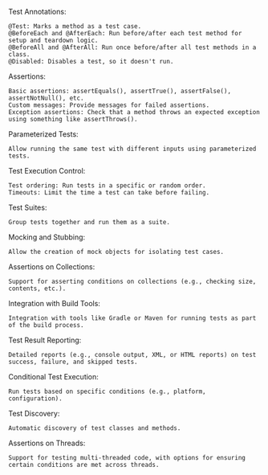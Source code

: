 Test Annotations:

    @Test: Marks a method as a test case.
    @BeforeEach and @AfterEach: Run before/after each test method for setup and teardown logic.
    @BeforeAll and @AfterAll: Run once before/after all test methods in a class.
    @Disabled: Disables a test, so it doesn't run.

Assertions:

    Basic assertions: assertEquals(), assertTrue(), assertFalse(), assertNotNull(), etc.
    Custom messages: Provide messages for failed assertions.
    Exception assertions: Check that a method throws an expected exception using something like assertThrows().

Parameterized Tests:

    Allow running the same test with different inputs using parameterized tests.

Test Execution Control:

    Test ordering: Run tests in a specific or random order.
    Timeouts: Limit the time a test can take before failing.

Test Suites:

    Group tests together and run them as a suite.

Mocking and Stubbing:

    Allow the creation of mock objects for isolating test cases.

Assertions on Collections:

    Support for asserting conditions on collections (e.g., checking size, contents, etc.).

Integration with Build Tools:

    Integration with tools like Gradle or Maven for running tests as part of the build process.

Test Result Reporting:

    Detailed reports (e.g., console output, XML, or HTML reports) on test success, failure, and skipped tests.

Conditional Test Execution:

    Run tests based on specific conditions (e.g., platform, configuration).

Test Discovery:

    Automatic discovery of test classes and methods.

Assertions on Threads:

    Support for testing multi-threaded code, with options for ensuring certain conditions are met across threads.